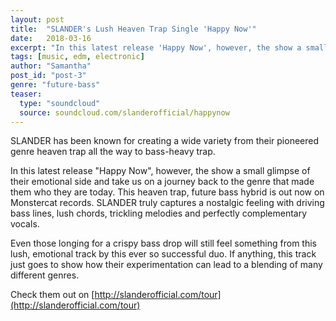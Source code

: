 ```yaml
---
layout: post
title:  "SLANDER's Lush Heaven Trap Single 'Happy Now'"
date:   2018-03-16
excerpt: "In this latest release 'Happy Now', however, the show a small glimpse of their emotional side and take us on a journey back to the genre that made them who they are today."
tags: [music, edm, electronic]
author: "Samantha"
post_id: "post-3"
genre: "future-bass"
teaser:
  type: "soundcloud"
  source: soundcloud.com/slanderofficial/happynow
---
```

SLANDER has been known for creating a wide variety from their pioneered genre heaven trap all the way to bass-heavy trap.

In this latest release "Happy Now", however, the show a small glimpse of their emotional side and take us on a journey back to the genre that made them who they are today. This heaven trap, future bass hybrid is out now on Monstercat records. SLANDER truly captures a nostalgic feeling with driving bass lines, lush chords, trickling melodies and perfectly complementary vocals.

Even those longing for a crispy bass drop will still feel something from this lush, emotional track by this ever so successful duo. If anything, this track just goes to show how their experimentation can lead to a blending of many different genres.

Check them out on [http://slanderofficial.com/tour](http://slanderofficial.com/tour)
